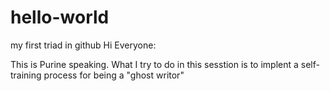# hello-world
my first triad in github
Hi Everyone:

This is Purine speaking.
What I try to do in this sesstion is to implent a self-training process for being a "ghost writor"
